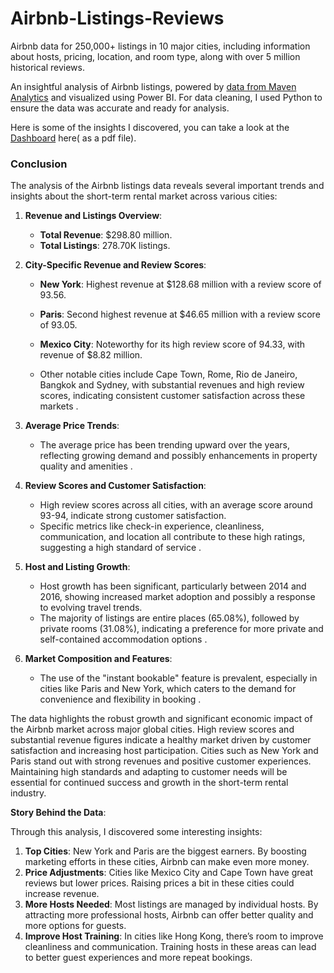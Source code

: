 # Airbnb-Listings-Reviews
Airbnb data for 250,000+ listings in 10 major cities, including information about hosts, pricing, location, and room type, along with over 5 million historical reviews.

An insightful analysis of Airbnb listings, powered by [data from Maven Analytics](https://app.mavenanalytics.io/datasets?search=airbnb+listing) and visualized using Power BI. For data cleaning, I used Python to ensure the data was accurate and ready for analysis.

Here is some of the insights I discovered, you can take a look at the [Dashboard](https://github.com/Munaf-k/Airbnb-Listings-Reviews/blob/main/Airbnb%20Dashboard.pdf) here( as a pdf file).
### Conclusion

The analysis of the Airbnb listings data reveals several important trends and insights about the short-term rental market across various cities:

1. **Revenue and Listings Overview**:
   - **Total Revenue**: $298.80 million.
   - **Total Listings**: 278.70K listings.

2. **City-Specific Revenue and Review Scores**:
   - **New York**: Highest revenue at $128.68 million with a review score of 93.56.

   - **Paris**: Second highest revenue at $46.65 million with a review score of 93.05.

   - **Mexico City**: Noteworthy for its high review score of 94.33, with revenue of $8.82 million.
   - Other notable cities include Cape Town, Rome, Rio de Janeiro, Bangkok and Sydney, with substantial revenues and high review scores, indicating consistent customer satisfaction across these markets .

3. **Average Price Trends**:
   - The average price has been trending upward over the years, reflecting growing demand and possibly enhancements in property quality and amenities .

4. **Review Scores and Customer Satisfaction**:
   - High review scores across all cities, with an average score around 93-94, indicate strong customer satisfaction.
   - Specific metrics like check-in experience, cleanliness, communication, and location all contribute to these high ratings, suggesting a high standard of service  .

5. **Host and Listing Growth**:
   - Host growth has been significant, particularly between 2014 and 2016, showing increased market adoption and possibly a response to evolving travel trends.
   - The majority of listings are entire places (65.08%), followed by private rooms (31.08%), indicating a preference for more private and self-contained accommodation options .

6. **Market Composition and Features**:
   - The use of the "instant bookable" feature is prevalent, especially in cities like Paris and New York, which caters to the demand for convenience and flexibility in booking .



The data highlights the robust growth and significant economic impact of the Airbnb market across major global cities. High review scores and substantial revenue figures indicate a healthy market driven by customer satisfaction and increasing host participation. Cities such as New York and Paris stand out with strong revenues and positive customer experiences. Maintaining high standards and adapting to customer needs will be essential for continued success and growth in the short-term rental industry.


**Story Behind the Data**:

Through this analysis, I discovered some interesting insights:

1. **Top Cities**: New York and Paris are the biggest earners. By boosting marketing efforts in these cities, Airbnb can make even more money.
2. **Price Adjustments**: Cities like Mexico City and Cape Town have great reviews but lower prices. Raising prices a bit in these cities could increase revenue.
3. **More Hosts Needed**: Most listings are managed by individual hosts. By attracting more professional hosts, Airbnb can offer better quality and more options for guests.
4. **Improve Host Training**: In cities like Hong Kong, there’s room to improve cleanliness and communication. Training hosts in these areas can lead to better guest experiences and more repeat bookings.
